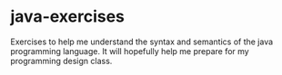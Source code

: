 # java-exercises
 Exercises to help me understand the syntax and semantics of the java programming language. It will hopefully help me prepare for my programming design class.
